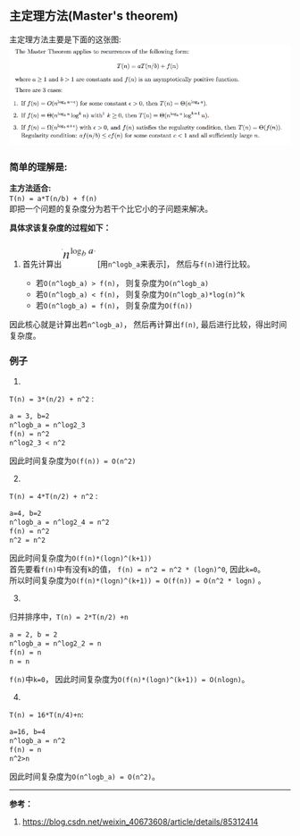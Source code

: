 ## 主定理方法(Master's theorem)

主定理方法主要是下面的这张图:<br>
![gongshi](https://github.com/shuangshuangshuangfeng/daguaishengji/blob/master/nlp/passage1/note/gongshi2.png?raw=true) <br>

### 简单的理解是:

**主方法适合:** <br>
``T(n) = a*T(n/b) + f(n)`` <br>
即把一个问题的复杂度分为若干个比它小的子问题来解决。


**具体求该复杂度的过程如下：** <br>

1. 首先计算出![gongshi](https://github.com/shuangshuangshuangfeng/daguaishengji/blob/master/nlp/passage1/note/gongshi3.png?raw=true) [用``n^logb_a``来表示]， 然后与``f(n)``进行比较。

    - 若``O(n^logb_a) > f(n)``， 则复杂度为``O(n^logb_a)``
    - 若``O(n^logb_a) < f(n)``， 则复杂度为``O(n^logb_a)*log(n)^k``
    - 若``O(n^logb_a) = f(n)``， 则复杂度为``O(f(n))``

因此核心就是计算出若``n^logb_a)``， 然后再计算出``f(n)``, 最后进行比较，得出时间复杂度。

### 例子

1. 
``T(n) = 3*(n/2) + n^2`` :
```
a = 3, b=2
n^logb_a = n^log2_3
f(n) = n^2
n^log2_3 < n^2
```
因此时间复杂度为``O(f(n)) = O(n^2)``

2. 
``T(n) = 4*T(n/2) + n^2`` :
```
a=4, b=2
n^logb_a = n^log2_4 = n^2
f(n) = n^2
n^2 = n^2
```
因此时间复杂度为``O(f(n)*(logn)^(k+1))``<br>
首先要看``f(n)``中有没有``k``的值， ``f(n) = n^2 = n^2 * (logn)^0``, 因此``k=0``。<br>
所以时间复杂度为``O(f(n)*(logn)^(k+1)) = O(f(n)) = O(n^2 * logn)`` 。

3. 
归并排序中，``T(n) = 2*T(n/2) +n``
```
a = 2, b = 2
n^logb_a = n^log2_2 = n
f(n) = n
n = n
```
``f(n)``中``k=0``， 因此时间复杂度为``O(f(n)*(logn)^(k+1)) = O(nlogn)``。

4. 
``T(n) = 16*T(n/4)+n``:
```
a=16, b=4
n^logb_a = n^2
f(n) = n
n^2>n
```
因此时间复杂度为``O(n^logb_a) = O(n^2)``。



-------------------------
**参考：** <br>
1. https://blog.csdn.net/weixin_40673608/article/details/85312414


